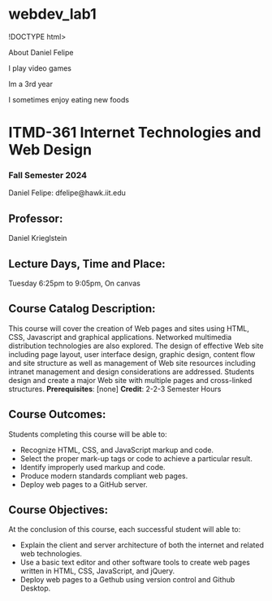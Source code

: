 # webdev_lab1
!DOCTYPE html>


 
<p> About Daniel Felipe </p>
  <p> I play video games </p>
  <p> Im a 3rd year</p>
  <p> I sometimes enjoy eating new foods </p>

<!DOCTYPE html>
<html lang="en">
<head>
  <meta charset="utf-8">
  <title>ITMD-361 Internet Technologies and Web Design</title>
</head>
<body>
  <h1>ITMD-361 Internet Technologies and Web Design</h1>
  <h3>Fall Semester 2024</h3>
  <p>Daniel Felipe: dfelipe@hawk.iit.edu</p>
  <h2>Professor:</h2>
  <p>Daniel Krieglstein</p>
  <h2>Lecture Days, Time and Place:</h2>
  <p>Tuesday 6:25pm to 9:05pm, On canvas</p>
  <h2>Course Catalog Description:</h2>
  <p>This course will cover the creation of Web pages and sites using HTML, CSS, Javascript and graphical applications. Networked multimedia distribution technologies are also explored. The design of effective Web site including page layout, user interface design, graphic design, content flow and site structure as well as management of Web site resources including intranet management and design considerations are addressed. Students design and create a major Web site with multiple pages and cross-linked structures. <strong>Prerequisites</strong>: [none] <strong>Credit</strong>: 2-2-3 Semester Hours</p>
  <h2>Course Outcomes:</h2>
  <p>Students completing this course will be able to:</p>
  <ul>
    <li>Recognize HTML, CSS, and JavaScript markup and code.</li>
    <li>Select the proper mark-up tags or code to achieve a particular result.</li>
    <li>Identify improperly used markup and code.</li>
    <li>Produce modern standards compliant web pages.</li>
    <li>Deploy web pages to a GitHub server.</li>
  </ul>
  <h2>Course Objectives:</h2>
  <p>At the conclusion of this course, each successful student will able to:</p>
  <ul>
    <li>Explain the client and server architecture of both the internet and related web technologies.</li>
    <li>Use a basic text editor and other software tools to create web pages written in HTML, CSS, JavaScript, and jQuery.</li>
    <li>Deploy web pages to a Gethub using version control and Github Desktop.</li>
  </ul>
</body>
</html>
